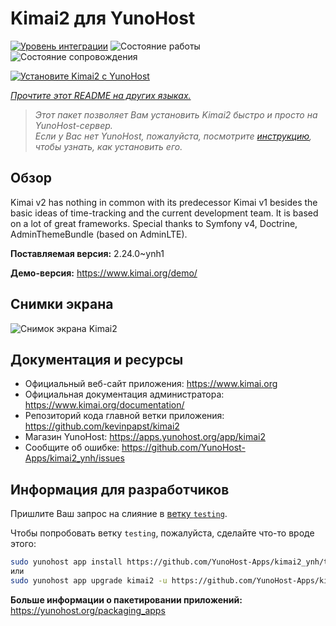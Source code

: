<!--
Важно: этот README был автоматически сгенерирован <https://github.com/YunoHost/apps/tree/master/tools/readme_generator>
Он НЕ ДОЛЖЕН редактироваться вручную.
-->

# Kimai2 для YunoHost

[![Уровень интеграции](https://dash.yunohost.org/integration/kimai2.svg)](https://ci-apps.yunohost.org/ci/apps/kimai2/) ![Состояние работы](https://ci-apps.yunohost.org/ci/badges/kimai2.status.svg) ![Состояние сопровождения](https://ci-apps.yunohost.org/ci/badges/kimai2.maintain.svg)

[![Установите Kimai2 с YunoHost](https://install-app.yunohost.org/install-with-yunohost.svg)](https://install-app.yunohost.org/?app=kimai2)

*[Прочтите этот README на других языках.](./ALL_README.md)*

> *Этот пакет позволяет Вам установить Kimai2 быстро и просто на YunoHost-сервер.*  
> *Если у Вас нет YunoHost, пожалуйста, посмотрите [инструкцию](https://yunohost.org/install), чтобы узнать, как установить его.*

## Обзор

Kimai v2 has nothing in common with its predecessor Kimai v1 besides the basic ideas of time-tracking and the current development team. It is based on a lot of great frameworks. Special thanks to Symfony v4, Doctrine, AdminThemeBundle (based on AdminLTE).


**Поставляемая версия:** 2.24.0~ynh1

**Демо-версия:** <https://www.kimai.org/demo/>

## Снимки экрана

![Снимок экрана Kimai2](./doc/screenshots/screenshot1.png)

## Документация и ресурсы

- Официальный веб-сайт приложения: <https://www.kimai.org>
- Официальная документация администратора: <https://www.kimai.org/documentation/>
- Репозиторий кода главной ветки приложения: <https://github.com/kevinpapst/kimai2>
- Магазин YunoHost: <https://apps.yunohost.org/app/kimai2>
- Сообщите об ошибке: <https://github.com/YunoHost-Apps/kimai2_ynh/issues>

## Информация для разработчиков

Пришлите Ваш запрос на слияние в [ветку `testing`](https://github.com/YunoHost-Apps/kimai2_ynh/tree/testing).

Чтобы попробовать ветку `testing`, пожалуйста, сделайте что-то вроде этого:

```bash
sudo yunohost app install https://github.com/YunoHost-Apps/kimai2_ynh/tree/testing --debug
или
sudo yunohost app upgrade kimai2 -u https://github.com/YunoHost-Apps/kimai2_ynh/tree/testing --debug
```

**Больше информации о пакетировании приложений:** <https://yunohost.org/packaging_apps>

